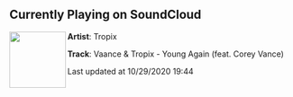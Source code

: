 ## Currently Playing on SoundCloud

[<img align="left" width="100" src="https://i1.sndcdn.com/artworks-MELFxD8Az9MUDSV2-w1HGhQ-t50x50.jpg">](https://soundcloud.com/tropixofficial/youngagain)

**Artist**: Tropix 

**Track**: Vaance & Tropix - Young Again (feat. Corey Vance)

Last updated at 10/29/2020 19:44

